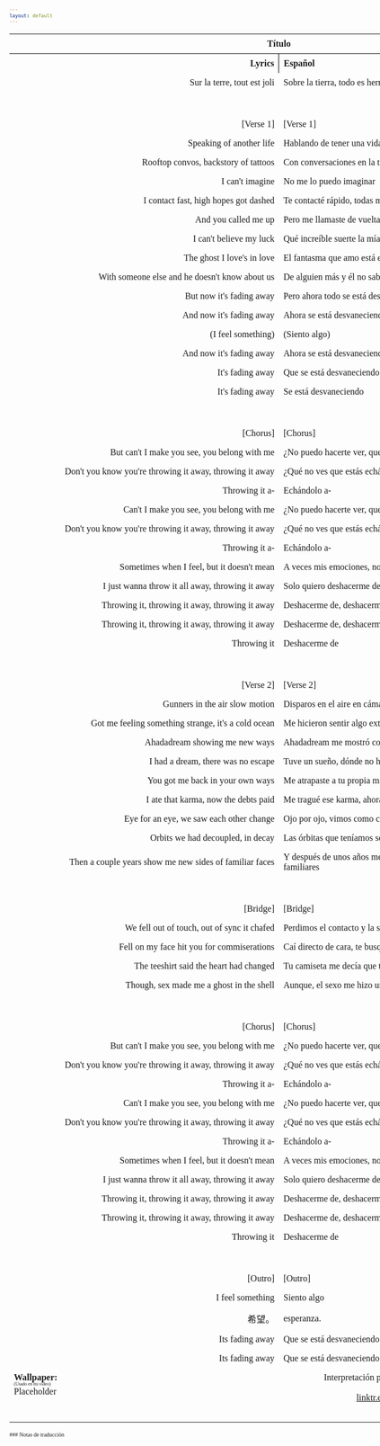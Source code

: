 ```yaml
---
layout: default
---
```

<!-- VARIABLES -->
<script>
    //
    //CANCION
    var cancion = "EDEN - Ghost In The Shell [MrSuicideSheep 23.06.24]";
    //
    //WALLPAPER
    var titulo = "YouTube";
    var texto = "@valentijnfdb";
    var wfuente = "https://youtu.be/mPnrRdHjDhU?si=bOq_ucALeoDhGdtb&t=26";
    //
    //PISTAS
    var vocals = "";
    var instrumental = "";
    //
    //VIDEO LOSSELESS
    var videoText = "Catbox"; 
    var videoLink = "https://files.catbox.moe/i1v29k.mov";
    //
    //
    //
    //ARTISTA 1
    var artist = "EDEN";
    var tidal = "https://tidal.com/browse/artist/15718519?u";
    var spotify = "https://open.spotify.com/artist/1t20wYnTiAT0Bs7H1hv9Wt";
    var instagram = "https://www.instagram.com/iameden";
    var twitter = "https://twitter.com/iameden";
    var soundcloud = "";
    var website = "https://iameden.eu/";
    var facebook = "";
    var youtube = "https://www.youtube.com/channel/UC-ZsN5evqmSVo3_SJyQe9yA";
    var reddit  = "";
    var discord = "";
    //
    //ARTISTA 2
    var artist2 = "";
    var tidal2 = "";
    var spotify2 = "";
    var instagram2 = "";
    var twitter2 = "";
    var soundcloud2 = "";
    var website2 = "";
    var facebook2 = "";
    var youtube2 = "";
    var discord2 = "";
    //
    //ARTISTA 3
    var artist3 = "";
    var tidal3 = "";
    var spotify3 = "";
    var instagram3 = "";
    var twitter3 = "";
    var soundcloud3 = "";
    var website3 = "";
    var facebook3 = "";
    var youtube3 = "";
    var discord3 = "";
   //
</script>
<!-- ESTILOS -->

<head>
    <style>
        body {
            font-family: "Times New Roman", Times, serif;
            font-size: 62.5%;
            width: 100%;
        }
        table {
            border-collapse: collapse;
            font-size: 1rem;
            width: 120ch;
        }
        th,
        td {
            padding: 8px;
        }
        tr td:first-child {
            text-align: right;
        }
        tr td:nth-child(2) {
            text-align: left;
        }
        .titulo {
            text-align: center;
        }
        .ingles {
            text-align: right;
            width: 50%;
        }
        .espanol {
            text-align: left;
            width: 50%;
        }
        .borde-derecho {
            border-right: 1px solid black;
        }
        .mitad-tamano {
            font-size: 50%;
            display: block;
            margin-top: -2px;
            margin-bottom: 0px;
        }
        .top-align {
            vertical-align: top;
        }
        .align-left {
            text-align: left;
        }
        .mid-align {
            vertical-align: middle;
        }
        .tab {
            display: inline-block;
            margin-left: 1.5rem;
        }
    </style>
</head>
<!-- CUERPO CON LA TABLA -->

<body>
    <table>
        <tr>
            <th colspan="4" class="titulo">Título</th>
        </tr>
        <tr>
            <th colspan="2" class="ingles borde-derecho">Lyrics</th>
            <th colspan="2" class="espanol">Español</th>
        </tr>
        <!-- INICIAR AQUI LA LETRA <td colspan="2"> -->
        <tr><td colspan="2">Sur la terre, tout est joli</td><td colspan="2">Sobre la tierra, todo es hermoso</td></tr><tr><td colspan="2">ㅤ</td><td colspan="2">ㅤ</td></tr><tr><td colspan="2">[Verse 1]</td><td colspan="2">[Verse 1]</td></tr><tr><td colspan="2">Speaking of another life</td><td colspan="2">Hablando de tener una vida diferente</td></tr><tr><td colspan="2">Rooftop convos, backstory of tattoos</td><td colspan="2">Con conversaciones en la terraza, e historias de tatuajes</td></tr><tr><td colspan="2">I can't imagine</td><td colspan="2">No me lo puedo imaginar</td></tr><tr><td colspan="2">I contact fast, high hopes got dashed</td><td colspan="2">Te contacté rápido, todas mis esperanzas se desvanecieron</td></tr><tr><td colspan="2">And you called me up</td><td colspan="2">Pero me llamaste de vuelta</td></tr><tr><td colspan="2">I can't believe my luck</td><td colspan="2">Qué increíble suerte la mía</td></tr><tr><td colspan="2">The ghost I love's in love</td><td colspan="2">El fantasma que amo está enamorado</td></tr><tr><td colspan="2">With someone else and he doesn't know about us</td><td colspan="2">De alguien más y él no sabe sobre nosotros</td></tr>
<tr><td colspan="2">But now it's fading away</td><td colspan="2">Pero ahora todo se está desvaneciendo</td></tr><tr><td colspan="2">And now it's fading away</td><td colspan="2">Ahora se está desvaneciendo</td></tr><tr><td colspan="2">(I feel something)</td><td colspan="2">(Siento algo)</td></tr><tr><td colspan="2">And now it's fading away</td><td colspan="2">Ahora se está desvaneciendo</td></tr><tr><td colspan="2">It's fading away</td><td colspan="2">Que se está desvaneciendo</td></tr><tr><td colspan="2">It's fading away</td><td colspan="2">Se está desvaneciendo</td></tr><tr><td colspan="2">ㅤ</td><td colspan="2">ㅤ</td></tr><tr><td colspan="2">[Chorus]</td><td colspan="2">[Chorus]</td></tr><tr><td colspan="2">But can't I make you see, you belong with me</td><td colspan="2">¿No puedo hacerte ver, que perteneces aquí conmigo?</td></tr><tr><td colspan="2">Don't you know you're throwing it away, throwing it away</td><td colspan="2">¿Qué no ves que estás echándolo a perder, echándolo a perder?</td></tr><tr><td colspan="2">Throwing it a-</td><td colspan="2">Echándolo a-</td></tr><tr><td colspan="2">Can't I make you see, you belong with me</td><td colspan="2">¿No puedo hacerte ver, que perteneces aquí conmigo?</td></tr>
<tr><td colspan="2">Don't you know you're throwing it away, throwing it away</td><td colspan="2">¿Qué no ves que estás echándolo a perder, echándolo a perder?</td></tr><tr><td colspan="2">Throwing it a-</td><td colspan="2">Echándolo a-</td></tr><tr><td colspan="2">Sometimes when I feel, but it doesn't mean</td><td colspan="2">A veces mis emociones, no están siendo claras</td></tr><tr><td colspan="2">I just wanna throw it all away, throwing it away</td><td colspan="2">Solo quiero deshacerme de todo, deshacerme de todo</td></tr><tr><td colspan="2">Throwing it, throwing it away, throwing it away</td><td colspan="2">Deshacerme de, deshacerme de todo, deshacerme de todo</td></tr><tr><td colspan="2">Throwing it, throwing it away, throwing it away</td><td colspan="2">Deshacerme de, deshacerme de todo, deshacerme de todo</td></tr><tr><td colspan="2">Throwing it</td><td colspan="2">Deshacerme de</td></tr><tr><td colspan="2">ㅤ</td><td colspan="2">ㅤ</td></tr><tr><td colspan="2">[Verse 2]</td><td colspan="2">[Verse 2]</td></tr><tr><td colspan="2">Gunners in the air slow motion</td><td colspan="2">Disparos en el aire en cámara lenta</td></tr>
<tr><td colspan="2">Got me feeling something strange, it's a cold ocеan</td><td colspan="2">Me hicieron sentir algo extraño, cómo estar en un frío océano</td></tr><tr><td colspan="2">Ahadadream showing me new ways</td><td colspan="2">Ahadadream me mostró como ver las cosas de nuevas manera</td></tr><tr><td colspan="2">I had a drеam, there was no escape</td><td colspan="2">Tuve un sueño, dónde no había escape</td></tr><tr><td colspan="2">You got me back in your own ways</td><td colspan="2">Me atrapaste a tu propia manera</td></tr><tr><td colspan="2">I ate that karma, now the debts paid</td><td colspan="2">Me tragué ese karma, ahora esa deuda está saldada</td></tr><tr><td colspan="2">Eye for an eye, we saw each other change</td><td colspan="2">Ojo por ojo, vimos como cambiamos</td></tr><tr><td colspan="2">Orbits we had decoupled, in decay</td><td colspan="2">Las órbitas que teníamos se desacoplaron, en decadencia</td></tr><tr><td colspan="2">Then a couple years show me new sides of familiar faces</td><td colspan="2">Y después de unos años me muestran nuevos lados de esas caras familiares</td></tr><tr><td colspan="2">ㅤ</td><td colspan="2">ㅤ</td></tr><tr><td colspan="2">[Bridge]</td><td colspan="2">[Bridge]</td></tr>
<tr><td colspan="2">We fell out of touch, out of sync it chafed</td><td colspan="2">Perdimos el contacto y la sincronía, eso dolió</td></tr><tr><td colspan="2">Fell on my face hit you for commiserations</td><td colspan="2">Caí directo de cara, te busqué para consolarme</td></tr><tr><td colspan="2">The teeshirt said the heart had changed</td><td colspan="2">Tu camiseta me decía que tu corazón había cambiado</td></tr><tr><td colspan="2">Though, sex made me a ghost in the shell</td><td colspan="2">Aunque, el sexo me hizo un fantasma en un cascarón.</td></tr><tr><td colspan="2">ㅤ</td><td colspan="2">ㅤ</td></tr><tr><td colspan="2">[Chorus]</td><td colspan="2">[Chorus]</td></tr><tr><td colspan="2">But can't I make you see, you belong with me</td><td colspan="2">¿No puedo hacerte ver, que perteneces aquí conmigo?</td></tr><tr><td colspan="2">Don't you know you're throwing it away, throwing it away</td><td colspan="2">¿Qué no ves que estás echándolo a perder, echándolo a perder?</td></tr><tr><td colspan="2">Throwing it a-</td><td colspan="2">Echándolo a-</td></tr><tr><td colspan="2">Can't I make you see, you belong with me</td><td colspan="2">¿No puedo hacerte ver, que perteneces aquí conmigo?</td></tr>
<tr><td colspan="2">Don't you know you're throwing it away, throwing it away</td><td colspan="2">¿Qué no ves que estás echándolo a perder, echándolo a perder?</td></tr><tr><td colspan="2">Throwing it a-</td><td colspan="2">Echándolo a-</td></tr><tr><td colspan="2">Sometimes when I feel, but it doesn't mean</td><td colspan="2">A veces mis emociones, no están siendo claras</td></tr><tr><td colspan="2">I just wanna throw it all away, throwing it away</td><td colspan="2">Solo quiero deshacerme de todo, deshacerme de todo</td></tr><tr><td colspan="2">Throwing it, throwing it away, throwing it away</td><td colspan="2">Deshacerme de, deshacerme de todo, deshacerme de todo</td></tr><tr><td colspan="2">Throwing it, throwing it away, throwing it away</td><td colspan="2">Deshacerme de, deshacerme de todo, deshacerme de todo</td></tr><tr><td colspan="2">Throwing it</td><td colspan="2">Deshacerme de</td></tr><tr><td colspan="2">ㅤ</td><td colspan="2">ㅤ</td></tr><tr><td colspan="2">[Outro]</td><td colspan="2">[Outro]</td></tr><tr><td colspan="2">I feel something</td><td colspan="2">Siento algo</td></tr><tr><td colspan="2">希望。</td><td colspan="2">esperanza.</td></tr><tr><td colspan="2">Its fading away</td><td colspan="2">Que se está desvaneciendo</td></tr>
<tr><td colspan="2">Its fading away</td><td colspan="2">Que se está desvaneciendo</td></tr>
        <!-- FINAL DE LA LETRA <td colspan="2"> -->
        <tr>
            <td class="top-align align-left" style="text-align: left;"><span id="spanWallpaper"><b>Wallpaper:</b><span class="mitad-tamano">(Usado
                        en mi
                        video)</span><span id="FuenteW1">Placeholder</span></span>
            </td>
            <td class="top-align" style="text-align: left;"><span id="UrlsArtista1"></span></td>
            <td class="top-align" style="text-align: right;">Interpretación por: <b>Argel H</b><br>Redes:<br><a
                    href="https://linktr.ee/iamargelh" target="_blank">linktr.ee/iamargelh</a></td>
            <td class="top-align align-left" width="140ch"><img src="https://i.imgur.com/RQLfOkU.gif" width="80ch"></td>
        </tr>
    </table>
    <!-- INFIERNO DE LOS SCIRPT -->
    <script src="https://raw.githubusercontent.com/iamargelh/ArgelH-Subs/main/resources/js/hell.js"></script>
</body>
### Notas de traducción